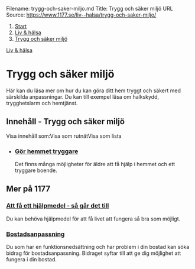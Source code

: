 Filename: trygg-och-saker-miljo.md
Title: Trygg och säker miljö
URL Source: https://www.1177.se/liv--halsa/trygg-och-saker-miljo/

1.  [Start](https://www.1177.se/)
2.  [Liv & hälsa](https://www.1177.se/liv--halsa/)
3.  [Trygg och säker miljö](https://www.1177.se/liv--halsa/trygg-och-saker-miljo/)

[Liv & hälsa](https://www.1177.se/liv--halsa/)

Trygg och säker miljö
=====================

Här kan du läsa mer om hur du kan göra ditt hem tryggt och säkert med särskilda anpassningar. Du kan till exempel läsa om halkskydd, trygghetslarm och hemtjänst.

Innehåll - Trygg och säker miljö
--------------------------------

Visa innehåll som:Visa som rutnätVisa som lista

*   ### [Gör hemmet tryggare](https://www.1177.se/liv--halsa/trygg-och-saker-miljo/gor-hemmet-tryggare/)
    
    Det finns många möjligheter för äldre att få hjälp i hemmet och ett tryggare boende.
    

Mer på 1177
-----------

### [Att få ett hjälpmedel - så går det till](https://www.1177.se/undersokning-behandling/hjalpmedel/sa-far-du-ett-hjalpmedel/att-fa-ett-hjalpmedel/)

Du kan behöva hjälpmedel för att få livet att fungera så bra som möjligt.

### [Bostadsanpassning](https://www.1177.se/undersokning-behandling/hjalpmedel/sa-far-du-ett-hjalpmedel/bostadsanpassning/)

Du som har en funktionsnedsättning och har problem i din bostad kan söka bidrag för bostadsanpassning. Bidraget syftar till att ge dig möjlighet att fungera i din bostad.
